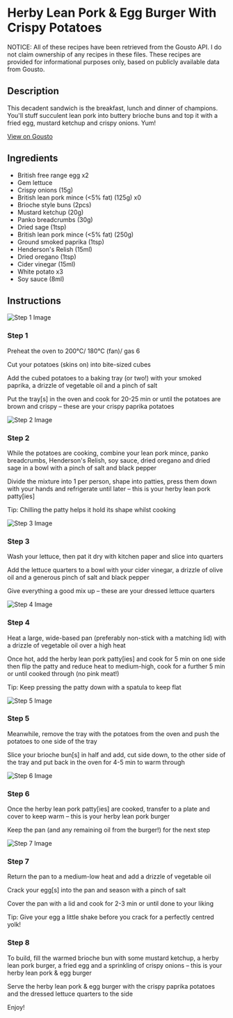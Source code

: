 # Herby Lean Pork & Egg Burger With Crispy Potatoes

NOTICE: All of these recipes have been retrieved from the Gousto API. I do not claim ownership of any recipes in these files. These recipes are provided for informational purposes only, based on publicly available data from Gousto.

## Description

This decadent sandwich is the breakfast, lunch and dinner of champions. You'll stuff succulent lean pork into buttery brioche buns and top it with a fried egg, mustard ketchup and crispy onions. Yum!

[View on Gousto](https://www.gousto.co.uk/recipes/cookbook/herby-lean-pork-egg-burger-with-crispy-potatoes)

## Ingredients

- British free range egg x2
- Gem lettuce
- Crispy onions (15g)
- British lean pork mince (<5% fat) (125g) x0
- Brioche style buns (2pcs)
- Mustard ketchup (20g)
- Panko breadcrumbs (30g)
- Dried sage (1tsp)
- British lean pork mince (<5% fat) (250g)
- Ground smoked paprika (1tsp)
- Henderson's Relish (15ml)
- Dried oregano (1tsp)
- Cider vinegar (15ml)
- White potato x3
- Soy sauce (8ml)

## Instructions

![Step 1 Image](https://production-media.gousto.co.uk/cms/recipe-step-image/Step-1-1670939071575-x200.jpg)

### Step 1

Preheat the oven to 200°C/ 180°C (fan)/ gas 6

Cut your potatoes (skins on) into bite-sized cubes

Add the cubed potatoes to a baking tray (or two!) with your smoked paprika, a drizzle of vegetable oil and a pinch of salt

Put the tray[s] in the oven and cook for 20-25 min or until the potatoes are brown and crispy – these are your crispy paprika potatoes

![Step 2 Image](https://production-media.gousto.co.uk/cms/recipe-step-image/Step-2-1670939074014-x200.jpg)

### Step 2

While the potatoes are cooking, combine your lean pork mince, panko breadcrumbs, Henderson's Relish, soy sauce, dried oregano and dried sage in a bowl with a pinch of salt and black pepper

Divide the mixture into 1 per person, shape into patties, press them down with your hands and refrigerate until later – this is your herby lean pork patty[ies]

Tip: Chilling the patty helps it hold its shape whilst cooking

![Step 3 Image](https://production-media.gousto.co.uk/cms/recipe-step-image/Step-3-1670939078375-x200.jpg)

### Step 3

Wash your lettuce, then pat it dry with kitchen paper and slice into quarters

Add the lettuce quarters to a bowl with your cider vinegar, a drizzle of olive oil and a generous pinch of salt and black pepper

Give everything a good mix up – these are your dressed lettuce quarters

![Step 4 Image](https://production-media.gousto.co.uk/cms/recipe-step-image/Step-4-1670939082073-x200.jpg)

### Step 4

Heat a large, wide-based pan (preferably non-stick with a matching lid) with a drizzle of vegetable oil over a high heat

Once hot, add the herby lean pork patty[ies] and cook for 5 min on one side then flip the patty and reduce heat to medium-high, cook for a further 5 min or until cooked through (no pink meat!)

Tip: Keep pressing the patty down with a spatula to keep flat

![Step 5 Image](https://production-media.gousto.co.uk/cms/recipe-step-image/Step-5-1670939086547-x200.jpg)

### Step 5

Meanwhile, remove the tray with the potatoes from the oven and push the potatoes to one side of the tray

Slice your brioche bun[s] in half and add, cut side down, to the other side of the tray and put back in the oven for 4-5 min to warm through

![Step 6 Image](https://production-media.gousto.co.uk/cms/recipe-step-image/Step-6-1670939089039-x200.jpg)

### Step 6

Once the herby lean pork patty[ies] are cooked, transfer to a plate and cover to keep warm – this is your herby lean pork burger

Keep the pan (and any remaining oil from the burger!) for the next step

![Step 7 Image](https://production-media.gousto.co.uk/cms/recipe-step-image/Step-7-1670939091302-x200.jpg)

### Step 7

Return the pan to a medium-low heat and add a drizzle of vegetable oil

Crack your egg[s] into the pan and season with a pinch of salt

Cover the pan with a lid and cook for 2-3 min or until done to your liking

Tip: Give your egg a little shake before you crack for a perfectly centred yolk!

### Step 8

To build, fill the warmed brioche bun with some mustard ketchup, a herby lean pork burger, a fried egg and a sprinkling of crispy onions – this is your herby lean pork & egg burger

Serve the herby lean pork & egg burger with the crispy paprika potatoes and the dressed lettuce quarters to the side

Enjoy!

